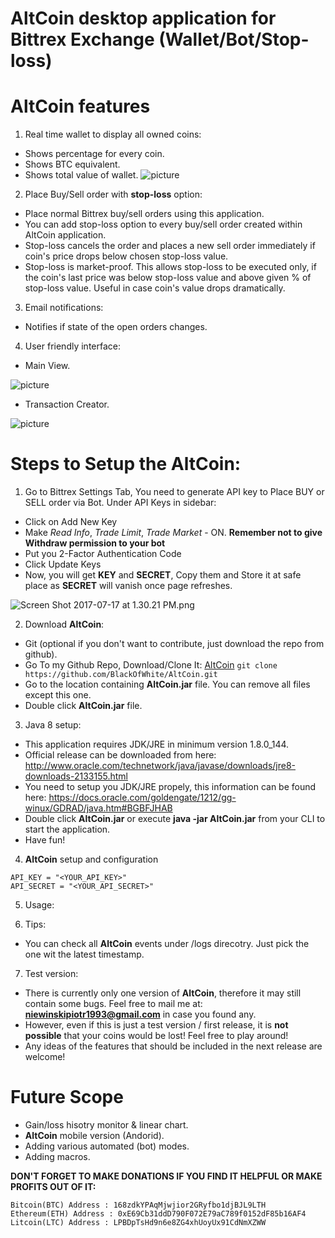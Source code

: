 # AltCoin desktop application for Bittrex Exchange (Wallet/Bot/Stop-loss)

# AltCoin features
1. Real time wallet to display all owned coins:
* Shows percentage for every coin.
* Shows BTC equivalent.
* Shows total value of wallet.
![picture](https://github.com/BlackOfWhite/AltCoin/blob/master/images/WalletPieChart1.png)

2. Place Buy/Sell order with **stop-loss** option:
* Place normal Bittrex buy/sell orders using this application.
* You can add stop-loss option to every buy/sell order created within AltCoin application.
* Stop-loss cancels the order and places a new sell order immediately if coin's price drops below chosen stop-loss value.
* Stop-loss is market-proof. This allows stop-loss to be executed only, if the coin's last price was below stop-loss value and above given % of stop-loss value. Useful in case coin's value drops dramatically.

3. Email notifications:
* Notifies if state of the open orders changes.

4. User friendly interface:
* Main View.

![picture](https://github.com/BlackOfWhite/AltCoin/blob/master/images/Main.png)

* Transaction Creator.

![picture](https://github.com/BlackOfWhite/AltCoin/blob/master/images/ClassicTransactionCreator.png)

# Steps to Setup the AltCoin:

1. Go to Bittrex Settings Tab, You need to generate API key to Place BUY or SELL order via Bot. Under API Keys in sidebar:
* Click on Add New Key
* Make *Read Info*, *Trade Limit*, *Trade Market* - ON. **Remember not to give Withdraw permission to your bot**
* Put you 2-Factor Authentication Code
* Click Update Keys
* Now, you will get **KEY** and **SECRET**, Copy them and Store it at safe place as **SECRET** will vanish once page refreshes.

![Screen Shot 2017-07-17 at 1.30.21 PM.png](https://steemitimages.com/DQmTb8v4ygvqdai46CWuFNVUsDQ3ye4MrBVfd6qzxwVPArH/Screen%20Shot%202017-07-17%20at%201.30.21%20PM.png)

2. Download **AltCoin**:

* Git (optional if you don't want to contribute, just download  the repo from github).
* Go To my Github Repo, Download/Clone It: [AltCoin](https://github.com/BlackOfWhite/AltCoin.git)
   `git clone https://github.com/BlackOfWhite/AltCoin.git`
* Go to the location containing **AltCoin.jar** file. You can remove all files except this one.
* Double click **AltCoin.jar** file.

3. Java 8 setup:
* This application requires JDK/JRE in minimum version 1.8.0_144.
* Official release can be downloaded from here: http://www.oracle.com/technetwork/java/javase/downloads/jre8-downloads-2133155.html
* You need to setup you JDK/JRE propely, this information can be found here: https://docs.oracle.com/goldengate/1212/gg-winux/GDRAD/java.htm#BGBFJHAB
* Double click **AltCoin.jar** or execute **java -jar AltCoin.jar** from your CLI to start the application.
* Have fun!

4. **AltCoin** setup and configuration


  ```
  API_KEY = "<YOUR_API_KEY>"
  API_SECRET = "<YOUR_API_SECRET>"
  ```

5. Usage:

6. Tips:
* You can check all **AltCoin** events under /logs direcotry. Just pick the one wit the latest timestamp.

7. Test version:
* There is currently only one version of **AltCoin**, therefore it may still contain some bugs. Feel free to mail me at: **niewinskipiotr1993@gmail.com** in case you found any. 
* However, even if this is just a test version / first release, it is **not possible** that your coins would be lost! Feel free to play around!
* Any ideas of the features that should be included in the next release are welcome!


# Future Scope

* Gain/loss hisotry monitor & linear chart.
* **AltCoin** mobile version (Andorid).
* Adding various automated (bot) modes.
* Adding macros.

**DON'T FORGET TO MAKE DONATIONS IF YOU FIND IT HELPFUL OR MAKE PROFITS OUT OF IT:**

```
Bitcoin(BTC) Address : 168zdkYPAqMjwjior2GRyfbo1djBJL9LTH
Ethereum(ETH) Address : 0xE69Cb31ddD790F072E79aC789f0152dF85b16AF4
Litcoin(LTC) Address : LPBDpTsHd9n6e8ZG4xhUoyUx91CdNmXZWW
```
